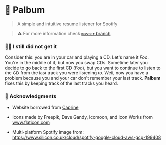 # :musical_note: Palbum

> A simple and intuitive resume listener for Spotify

> :warning: For more information check [`master` branch](https://github.com/antonio-ramadas/palbum)

### :man_shrugging: I still did not get it

Consider this: you are in your car and playing a CD. Let's name it _Foo_. You're in the middle of it, but now you swap CDs. Sometime later you decide to go back to the first CD (_Foo_), but you want to continue to listen to the CD from the last track you were listening to. Well, now you have a problem because you and your car don't remember your last track. **Palbum** fixes this by keeping track of the last tracks you heard.


### :raised_hands: Acknowledgments

 - Website borrowed from [Caprine](https://sindresorhus.com/caprine/)

 - Icons made by Freepik, Dave Gandy, Icomoon, and Icon Works from www.flaticon.com

 - Multi-platform Spotify image from: https://www.silicon.co.uk/cloud/spotify-google-cloud-aws-gcp-199408

